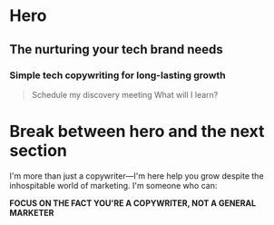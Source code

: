 # Hero

## The nurturing your tech brand needs
### Simple tech copywriting for long-lasting growth

> Schedule my discovery meeting
What will I learn?


# Break between hero and the next section

I'm more than just a copywriter—I'm here help you grow despite the inhospitable world of marketing. I'm someone who can:


**FOCUS ON THE FACT YOU'RE A COPYWRITER, NOT A GENERAL MARKETER**